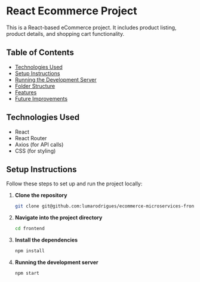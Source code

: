# React Ecommerce Project

This is a React-based eCommerce project. It includes product listing, product details, and shopping cart functionality.

## Table of Contents
- [Technologies Used](#technologies-used)
- [Setup Instructions](#setup-instructions)
- [Running the Development Server](#running-the-development-server)
- [Folder Structure](#folder-structure)
- [Features](#features)
- [Future Improvements](#future-improvements)

## Technologies Used

- React
- React Router
- Axios (for API calls)
- CSS (for styling)

## Setup Instructions

Follow these steps to set up and run the project locally:

1. **Clone the repository**
   ```bash
   git clone git@github.com:lumarodrigues/ecommerce-microservices-frontend.git

2. **Navigate into the project directory**
    ```bash
    cd frontend

3. **Install the dependencies**
    ```bash
    npm install

4. **Running the development server**
    ```bash
    npm start

